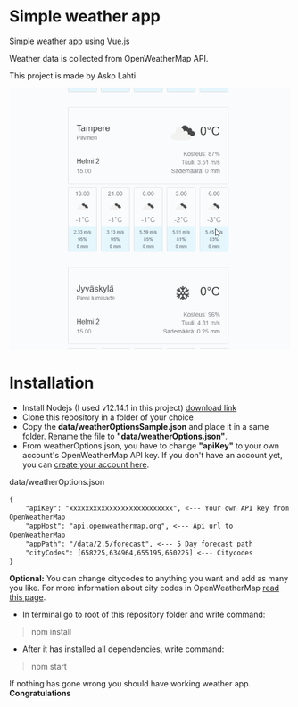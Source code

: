 # Simple weather app
Simple weather app using Vue.js

Weather data is collected from OpenWeatherMap API.

This project is made by Asko Lahti

![Alt](weatherapp.gif)

# Installation
* Install Nodejs (I used v12.14.1 in this project) [download link](https://nodejs.org/en/)
* Clone this repository in a folder of your choice
* Copy the **data/weatherOptionsSample.json** and place it in a same folder. Rename the file to **"data/weatherOptions.json"**.
* From weatherOptions.json, you have to change **"apiKey"** to your own account's OpenWeatherMap API key. If you don't have an account yet, you can [create your account here](https://openweathermap.org/).


data/weatherOptions.json
```
{
    "apiKey": "xxxxxxxxxxxxxxxxxxxxxxxxxx", <--- Your own API key from OpenWeatherMap
    "appHost": "api.openweathermap.org", <--- Api url to OpenWeatherMap
    "appPath": "/data/2.5/forecast", <--- 5 Day forecast path
    "cityCodes": [658225,634964,655195,650225] <--- Citycodes
}
```
**Optional:** You can change citycodes to anything you want and add as many you like. For more information about city codes in OpenWeatherMap [read this page](https://openweathermap.org/forecast5).

* In terminal go to root of this repository folder and write command:
> npm install
* After it has installed all dependencies, write command:
> npm start

If nothing has gone wrong you should have working weather app. **Congratulations**
